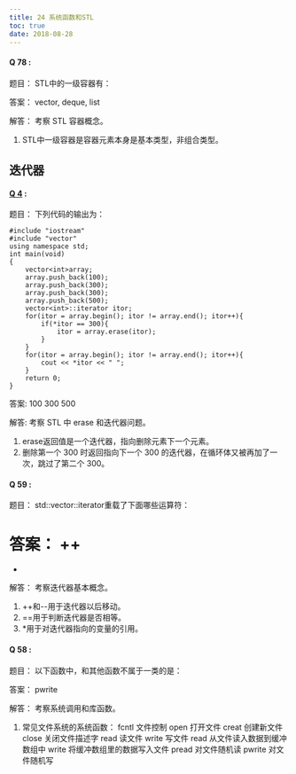 ```yaml
---
title: 24 系统函数和STL
toc: true
date: 2018-08-28
---
```



#### Q 78 :

题目：
STL中的一级容器有：

答案：
vector, deque, list

解答：
考察 STL 容器概念。
1. STL中一级容器是容器元素本身是基本类型，非组合类型。



## 迭代器



#### [Q 4](http://blog.csdn.net/dgyanyong/article/details/21268469) :

题目：
下列代码的输出为：
```
#include "iostream"
#include "vector"
using namespace std;
int main(void)
{
    vector<int>array;
    array.push_back(100);
    array.push_back(300);
    array.push_back(300);
    array.push_back(500);
    vector<int>::iterator itor;
    for(itor = array.begin(); itor != array.end(); itor++){
        if(*itor == 300){
            itor = array.erase(itor);
        }
    }
    for(itor = array.begin(); itor != array.end(); itor++){
        cout << *itor << " ";
    }
    return 0;
}
```

答案:
100
300
500

解答:
考察 STL 中 erase 和迭代器问题。
1. erase返回值是一个迭代器，指向删除元素下一个元素。
2. 删除第一个 300 时返回指向下一个 300 的迭代器，在循环体又被再加了一次，跳过了第二个 300。



#### Q 59 :

题目：
std::vector::iterator重载了下面哪些运算符：

答案：
++
==
*

解答：
考察迭代器基本概念。
1. ++和--用于迭代器以后移动。
2. ==用于判断迭代器是否相等。
3. *用于对迭代器指向的变量的引用。



#### Q 58 :

题目：
以下函数中，和其他函数不属于一类的是：

答案：
pwrite

解答：
考察系统调用和库函数。
1. 常见文件系统的系统函数：
    fcntl 文件控制
    open 打开文件
    creat 创建新文件
    close 关闭文件描述字
    read 读文件
    write 写文件
    read 从文件读入数据到缓冲数组中
    write 将缓冲数组里的数据写入文件
    pread 对文件随机读
    pwrite 对文件随机写


